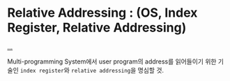 # Relative Addressing : (OS, Index Register, Relative Addressing)

[...](https://www.notion.so/mmmil/Relative-Addressing-OS-Index-Register-Relative-Addressing-3fbedadd0567417cab4461558da35e68
)

Multi-programming System에서 user program의 address를 읽어들이기 위한 기술인 `index register`와 `relative addressing`을 명심할 것.